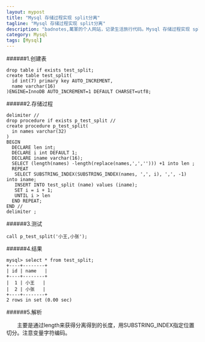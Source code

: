 ```yaml
---
layout: mypost
title: "Mysql 存储过程实现 split分离"
tagline: "Mysql 存储过程实现 split分离"
description: "badnotes,萬軍的个人网站，记录生活旅行代码。Mysql 存储过程实现 split分离."
category: Mysql
tags: [Mysql]
---
```



######1.创建表
	
	drop table if exists test_split;
	create table test_split(
	  id int(7) primary key AUTO_INCREMENT,	
	  name varchar(16)
	)ENGINE=InnoDB AUTO_INCREMENT=1 DEFAULT CHARSET=utf8;

######2.存储过程

	delimiter //
	drop procedure if exists p_test_split //
	create procedure p_test_split(
	  in names varchar(32)
	)
	BEGIN
	  DECLARE len int;
	  DECLARE i int DEFAULT 1;
	  DECLARE iname varchar(16);
	  SELECT (length(names) -length(replace(names,',',''))) +1 into len ;
	  REPEAT
	   SELECT SUBSTRING_INDEX(SUBSTRING_INDEX(names, ',', i), ',', -1) into iname;
	   INSERT INTO test_split (name) values (iname);
	   SET i = i + 1;
	   UNTIL i > len 
	  END REPEAT;
	END //
	delimiter ;

######3.测试

	call p_test_split('小王,小张');

######4.结果

	mysql> select * from test_split;
	+----+--------+
	| id | name   |
	+----+--------+
	|  1 | 小王   |
	|  2 | 小张   |
	+----+--------+
	2 rows in set (0.00 sec)

######5.解析

&emsp;&emsp;主要是通过length来获得分离得到的长度，用SUBSTRING_INDEX指定位置切分。注意变量字符编码。


